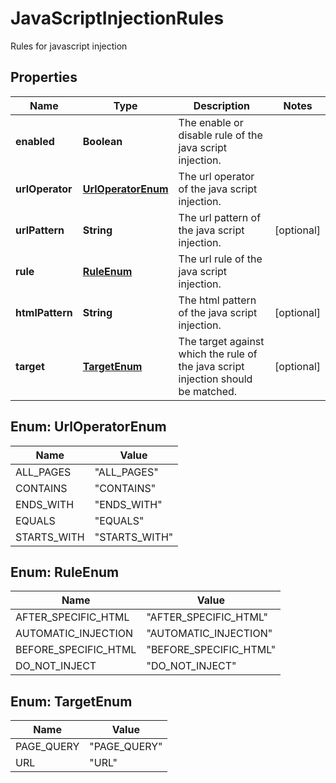 

# JavaScriptInjectionRules

Rules for javascript injection

## Properties

| Name | Type | Description | Notes |
|------------ | ------------- | ------------- | -------------|
|**enabled** | **Boolean** | The enable or disable rule of the java script injection. |  |
|**urlOperator** | [**UrlOperatorEnum**](#UrlOperatorEnum) | The url operator of the java script injection. |  |
|**urlPattern** | **String** | The url pattern of the java script injection. |  [optional] |
|**rule** | [**RuleEnum**](#RuleEnum) | The url rule of the java script injection. |  |
|**htmlPattern** | **String** | The html pattern of the java script injection. |  [optional] |
|**target** | [**TargetEnum**](#TargetEnum) | The target against which the rule of the java script injection should be matched. |  [optional] |



## Enum: UrlOperatorEnum

| Name | Value |
|---- | -----|
| ALL_PAGES | &quot;ALL_PAGES&quot; |
| CONTAINS | &quot;CONTAINS&quot; |
| ENDS_WITH | &quot;ENDS_WITH&quot; |
| EQUALS | &quot;EQUALS&quot; |
| STARTS_WITH | &quot;STARTS_WITH&quot; |



## Enum: RuleEnum

| Name | Value |
|---- | -----|
| AFTER_SPECIFIC_HTML | &quot;AFTER_SPECIFIC_HTML&quot; |
| AUTOMATIC_INJECTION | &quot;AUTOMATIC_INJECTION&quot; |
| BEFORE_SPECIFIC_HTML | &quot;BEFORE_SPECIFIC_HTML&quot; |
| DO_NOT_INJECT | &quot;DO_NOT_INJECT&quot; |



## Enum: TargetEnum

| Name | Value |
|---- | -----|
| PAGE_QUERY | &quot;PAGE_QUERY&quot; |
| URL | &quot;URL&quot; |



